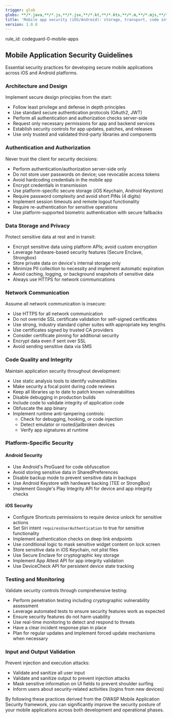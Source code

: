 ```yaml
---
trigger: glob
globs: **/*.java,**/*.js,**/*.jsx,**/*.kt,**/*.kts,**/*.m,**/*.mjs,**/*.pl,**/*.pm,**/*.swift,**/*.wsdl,**/*.xml,**/*.xsd,**/*.xslt
title: 'Mobile app security (iOS/Android): storage, transport, code integrity, biometrics, permissions'
version: 1.0.0
---
```


rule_id: codeguard-0-mobile-apps

## Mobile Application Security Guidelines

Essential security practices for developing secure mobile applications across iOS and Android platforms.

### Architecture and Design

Implement secure design principles from the start:
- Follow least privilege and defense in depth principles
- Use standard secure authentication protocols (OAuth2, JWT)
- Perform all authentication and authorization checks server-side
- Request only necessary permissions for app and backend services
- Establish security controls for app updates, patches, and releases
- Use only trusted and validated third-party libraries and components

### Authentication and Authorization

Never trust the client for security decisions:
- Perform authentication/authorization server-side only
- Do not store user passwords on device; use revocable access tokens
- Avoid hardcoding credentials in the mobile app
- Encrypt credentials in transmission
- Use platform-specific secure storage (iOS Keychain, Android Keystore)
- Require password complexity and avoid short PINs (4 digits)
- Implement session timeouts and remote logout functionality
- Require re-authentication for sensitive operations
- Use platform-supported biometric authentication with secure fallbacks

### Data Storage and Privacy

Protect sensitive data at rest and in transit:
- Encrypt sensitive data using platform APIs; avoid custom encryption
- Leverage hardware-based security features (Secure Enclave, Strongbox)
- Store private data on device's internal storage only
- Minimize PII collection to necessity and implement automatic expiration
- Avoid caching, logging, or background snapshots of sensitive data
- Always use HTTPS for network communications

### Network Communication

Assume all network communication is insecure:
- Use HTTPS for all network communication
- Do not override SSL certificate validation for self-signed certificates
- Use strong, industry standard cipher suites with appropriate key lengths
- Use certificates signed by trusted CA providers
- Consider certificate pinning for additional security
- Encrypt data even if sent over SSL
- Avoid sending sensitive data via SMS

### Code Quality and Integrity

Maintain application security throughout development:
- Use static analysis tools to identify vulnerabilities
- Make security a focal point during code reviews
- Keep all libraries up to date to patch known vulnerabilities
- Disable debugging in production builds
- Include code to validate integrity of application code
- Obfuscate the app binary
- Implement runtime anti-tampering controls:
  - Check for debugging, hooking, or code injection
  - Detect emulator or rooted/jailbroken devices
  - Verify app signatures at runtime

### Platform-Specific Security

#### Android Security
- Use Android's ProGuard for code obfuscation
- Avoid storing sensitive data in SharedPreferences
- Disable backup mode to prevent sensitive data in backups
- Use Android Keystore with hardware backing (TEE or StrongBox)
- Implement Google's Play Integrity API for device and app integrity checks

#### iOS Security
- Configure Shortcuts permissions to require device unlock for sensitive actions
- Set Siri intent `requiresUserAuthentication` to true for sensitive functionality
- Implement authentication checks on deep link endpoints
- Use conditional logic to mask sensitive widget content on lock screen
- Store sensitive data in iOS Keychain, not plist files
- Use Secure Enclave for cryptographic key storage
- Implement App Attest API for app integrity validation
- Use DeviceCheck API for persistent device state tracking

### Testing and Monitoring

Validate security controls through comprehensive testing:
- Perform penetration testing including cryptographic vulnerability assessment
- Leverage automated tests to ensure security features work as expected
- Ensure security features do not harm usability
- Use real-time monitoring to detect and respond to threats
- Have a clear incident response plan in place
- Plan for regular updates and implement forced update mechanisms when necessary

### Input and Output Validation

Prevent injection and execution attacks:
- Validate and sanitize all user input
- Validate and sanitize output to prevent injection attacks
- Mask sensitive information on UI fields to prevent shoulder surfing
- Inform users about security-related activities (logins from new devices)

By following these practices derived from the OWASP Mobile Application Security framework, you can significantly improve the security posture of your mobile applications across both development and operational phases.
